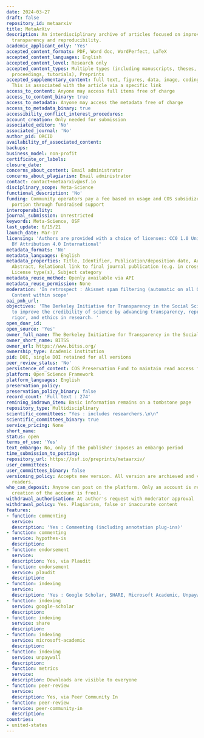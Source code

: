 ```yaml
---
date: 2024-03-27
draft: false
repository_id: metaarxiv
title: MetaArXiv
description: An interdisciplinary archive of articles focused on improving research
  transparency and reproducibility.
academic_applicant_only: 'Yes'
accepted_content_formats: PDF, Word doc, WordPerfect, LaTeX
accepted_content_languages: English
accepted_content_level: Research only
accepted_content_types: Multiple types (including manuscripts, theses, conference
  proceedings, tutorials), Preprints
accepted_supplementary_content: full text, figures, data, image, coding, analyses.
  This is associated with the article via a specific link
access_to_content: Anyone may access full items free of charge
access_to_content_binary: true
access_to_metadata: Anyone may access the metadata free of charge
access_to_metadata_binary: true
accessibility_conflict_interest_procedures:
account_creation: Only needed for submission
associated_editor: 'No'
associated_journal: 'No'
author_pid: ORCID
availability_of_associated_content:
backups:
business_model: non-profit
certificate_or_labels:
closure_date:
concerns_about_content: Email administrator
concerns_about_plagiarism: Email administrator
contact: contact+metaarxiv@osf.io
disciplinary_scope: Meta-Science
functional_description: 'No'
funding: Community operators pay a fee based on usage and COS subsidizes the other
  portion through fundraised support
interoperability:
journal_submission: Unrestricted
keywords: Meta-Science, OSF
last_update: 6/15/21
launch_date: Mar-17
licensing: 'Authors are provided with a choice of licenses: CC0 1.0 Universal, CC
  BY Attribution 4.0 International'
metadata_formats: 'No'
metadata_languages: English
metadata_properties: Title, Identifier, Publication/deposition date, Author name(s),
  Abstract, Relational link to final journal publication (e.g. in crossref metadata),
  License type(s), Subject category
metadata_reuse_method: Openly available via API
metadata_reuse_permission: None
moderation: 'In retrospect : Akismet spam filtering (automatic on all OSF content),
  Content within scope'
oai_pmh_url:
objectives: 'The Berkeley Initiative for Transparency in the Social Sciences works
  to improve the credibility of science by advancing transparency, reproducibility,
  rigor, and ethics in research. '
open_doar_id:
open_source: 'Yes'
owner_full_name: The Berkeley Initiative for Transparency in the Social Sciences
owner_short_name: BITSS
owner_url: https://www.bitss.org/
ownership_type: Academic institution
pid: DOI, single DOI retained for all versions
peer_review_status: 'No'
persistence_of_content: COS Preservation Fund to maintain read access for 50+ years
platform: Open Science Framework
platform_languages: English
preservation_policy:
preservation_policy_binary: false
record_count: 'Full text : 274'
remining_indrawn_item: Basic information remains on a tombstone page
repository_type: Multidisciplinary
scientific_committees: "Yes : includes researchers.\n\n"
scientific_committees_binary: true
service_pricing: None
short_name:
status: open
terms_of_use: 'Yes'
text_embargo: No, only if the publisher imposes an embargo period
time_submission_to_posting:
repository_url: https://osf.io/preprints/metaarxiv/
user_committees:
user_committees_binary: false
versioning_policy: Accepts new version. All version are archieved and visible for
  readers.
who_can_deposit: Anyone can post on the platform. Only an account is required ( The
  creation of the account is free).
withdrawal_authorisation: At author's request with moderator approval
withdrawal_policy: Yes. Plagiarism, false or inaccurate content
features:
- function: commenting
  service:
  description: 'Yes : Commenting (including annotation plug-ins)'
- function: commenting
  service: hypothes-is
  description:
- function: endorsement
  service:
  description: Yes, via Plaudit
- function: endorsement
  service: plaudit
  description:
- function: indexing
  service:
  description: 'Yes : Google Scholar, SHARE, Microsoft Academic, Unpaywall'
- function: indexing
  service: google-scholar
  description:
- function: indexing
  service: share
  description:
- function: indexing
  service: microsoft-academic
  description:
- function: indexing
  service: unpaywall
  description:
- function: metrics
  service:
  description: Downloads are visible to everyone
- function: peer-review
  service:
  description: Yes, via Peer Community In
- function: peer-review
  service: peer-community-in
  description:
countries:
- united-states
---
```



